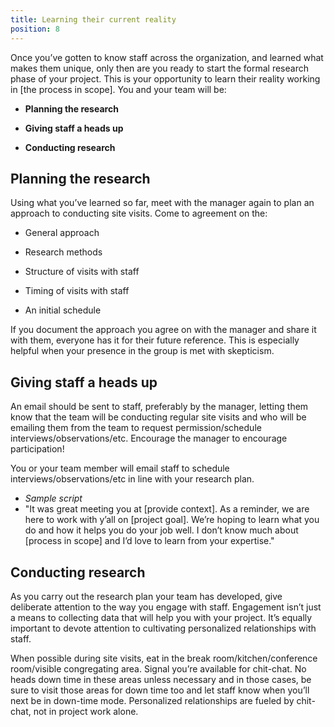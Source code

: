 ```yaml
---
title: Learning their current reality
position: 8
---
```


Once you’ve gotten to know staff across the organization, and learned what makes them unique, only then are you ready to start the formal research phase of your project. This is your opportunity to learn their reality working in [the process in scope]. You and your team will be:

* **Planning the research**

* **Giving staff a heads up**

* **Conducting research**

## Planning the research

Using what you’ve learned so far, meet with the manager again to plan an approach to conducting site visits. Come to agreement on the:

* General approach

* Research methods

* Structure of visits with staff

* Timing of visits with staff

* An initial schedule

If you document the approach you agree on with the manager and share it with them, everyone has it for their future reference. This is especially helpful when your presence in the group is met with skepticism.

## Giving staff a heads up

An email should be sent to staff, preferably by the manager, letting them know that the team will be conducting regular site visits and who will be emailing them from the team to request permission/schedule interviews/observations/etc. Encourage the manager to encourage  participation!

You or your team member will email staff to schedule interviews/observations/etc in line with your research plan.
 * *Sample script*
 * "It was great meeting you at [provide context]. As a reminder, we are here to work with y’all on [project goal]. We’re hoping to learn what you do and how it helps you do your job well. I don’t know much about [process in scope] and I’d love to learn from your expertise."

## Conducting research

As you carry out the research plan your team has developed, give deliberate attention to the way you engage with staff. Engagement isn’t just a means to collecting data that will help you with your project. It’s equally important to devote attention to cultivating personalized relationships with staff.

When possible during site visits, eat in the break room/kitchen/conference room/visible congregating area. Signal you’re available for chit-chat. No heads down time in these areas unless necessary and in those cases, be sure to visit those areas for down time too and let staff know when you’ll next be in down-time mode. Personalized relationships are fueled by chit-chat, not in project work alone.
